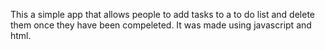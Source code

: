 This a simple app that allows people to add tasks to a to do list and delete them once they have been compeleted. It was made using javascript and html.
